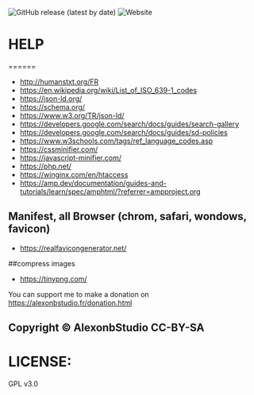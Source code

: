 ![GitHub release (latest by date)](https://img.shields.io/github/v/release/alexonbstudio/website-project)
![Website](https://img.shields.io/website?style=for-the-badge&url=https%3A%2F%2Falexonbstudio.fr)
# HELP
======

+ http://humanstxt.org/FR
+ https://en.wikipedia.org/wiki/List_of_ISO_639-1_codes
+ https://json-ld.org/
+ https://schema.org/
+ https://www.w3.org/TR/json-ld/
+ https://developers.google.com/search/docs/guides/search-gallery
+ https://developers.google.com/search/docs/guides/sd-policies
+ https://www.w3schools.com/tags/ref_language_codes.asp
+ https://cssminifier.com/
+ https://javascript-minifier.com/
+ https://php.net/
+ https://winginx.com/en/htaccess
+ https://amp.dev/documentation/guides-and-tutorials/learn/spec/amphtml/?referrer=ampproject.org

## Manifest, all Browser (chrom, safari, wondows, favicon)
+ https://realfavicongenerator.net/

##compress images
+ https://tinypng.com/


You can support me to make a donation on https://alexonbstudio.fr/donation.html


Copyright &copy; AlexonbStudio CC-BY-SA
------
LICENSE:
======
GPL v3.0
